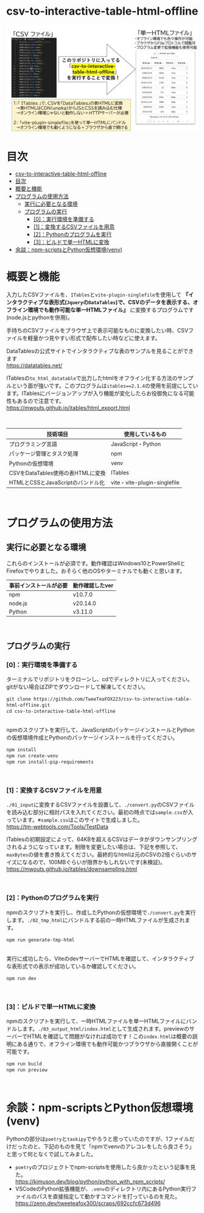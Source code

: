 # csv-to-interactive-table-html-offline
![](https://raw.githubusercontent.com/TweeTeaFOX223/csv-to-interactive-table-html-offline/main/overview.PNG)

# 目次
- [csv-to-interactive-table-html-offline](#csv-to-interactive-table-html-offline)
- [目次](#目次)
- [概要と機能](#概要と機能)
- [プログラムの使用方法](#プログラムの使用方法)
  - [実行に必要となる環境](#実行に必要となる環境)
  - [プログラムの実行](#プログラムの実行)
    - [\[0\]：実行環境を準備する](#0実行環境を準備する)
    - [\[1\]：変換するCSVファイルを用意](#1変換するcsvファイルを用意)
    - [\[2\]：Pythonのプログラムを実行](#2pythonのプログラムを実行)
    - [\[3\]：ビルドで単一HTMLに変換](#3ビルドで単一htmlに変換)
- [余談：npm-scriptsとPython仮想環境(venv)](#余談npm-scriptsとpython仮想環境venv)

# 概要と機能

入力したCSVファイルを、`ITables`と`vite-plugin-singlefile`を使用して **『インタラクティブな表形式(`Jquery`の`DataTables`)で、CSVのデータを表示する、オフライン環境でも動作可能な単一HTMLファイル』**  に変換するプログラムです(node.jsとpythonを併用)。  

手持ちのCSVファイルをブラウザ上で表示可能なものに変換したい時、CSVファイルを軽量かつ見やすい形式で配布したい時などに使えます。  
  
DataTablesの公式サイトでインタラクティブな表のサンプルを見ることができます  
https://datatables.net/
  
ITablesの`to_html_datatable`で出力したhtmlをオフライン化する方法のサンプルという面が強いです。このプログラムは`itables==2.1.4`の使用を前提にしています。ITablesにバージョンアップが入り機能が変化したらお役御免になる可能性もあるので注意です。  
https://mwouts.github.io/itables/html_export.html  
  
<br>  
  
| 技術項目                          | 使用しているもの             |
| --------------------------------- | ---------------------------- |
| プログラミング言語                | JavaScript・Python           |
| パッケージ管理とタスク処理        | npm                          |
| Pythonの仮想環境                  | venv                         |
| CSVをDataTables使用の表HTMLに変換 | ITables                      |
| HTMLとCSSとJavaScriptのバンドル化 | vite・vite-plugin-singlefile |
  
<br>    
  
# プログラムの使用方法 
## 実行に必要となる環境
これらのインストールが必須です。動作確認はWindows10とPowerShellとFirefoxでやりました。おそらく他のOSやターミナルでも動くと思います。
  
| 事前インストールが必要 | 動作確認したver |
| ---------------------- | --------------- |
| npm                    | v10.7.0         |
| node.js                | v20.14.0        |
| Python                 | v3.11.0         |
  
<br>  

## プログラムの実行
### [0]：実行環境を準備する

ターミナルでリポジトリをクローンし、cdでディレクトリに入ってください。gitがない場合はZIPでダウンロードして解凍してください。
```
git clone https://github.com/TweeTeaFOX223/csv-to-interactive-table-html-offline.git
cd csv-to-interactive-table-html-offline
```
  
  <br>  
npmのスクリプトを実行して、JavaScriptのパッケージインストールとPythonの仮想環境作成とPythonのパッケージインストールを行ってください。

```
npm install
npm run create-venv
npm run install-pip-requirements
```
  
<br>  
  
### [1]：変換するCSVファイルを用意
`./01_input`に変換するCSVファイルを設置して、`./convert.py`のCSVファイルを読み込む部分に相対パスを入れてください。最初の時点では`sample.csv`が入っています。※`sample.csv`はこのサイトで生成しました。  
https://tm-webtools.com/Tools/TestData    
  
ITablesの初期設定によって、64KBを超えるCSVはデータがダウンサンプリングされるようになっています。制限を変更したい場合は、下記を参照して、`maxBytes`の値を書き換えてください。最終的なhtmlは元のCSVの2倍ぐらいのサイズになるので、100MBぐらいが限界かもしれないです(未検証)。  
https://mwouts.github.io/itables/downsampling.html
  
<br>  
  
### [2]：Pythonのプログラムを実行
npmのスクリプトを実行し、作成したPythonの仮想環境で`./convert.py`を実行します。`./02_tmp_html`にバンドルする前の一時HTMLファイルが生成されます。
```
npm run generate-tmp-html
```
  
<br>  
実行に成功したら、ViteのdevサーバーでHTMLを確認して、インタラクティブな表形式での表示が成功しているか確認してください。

```
npm run dev
```
  
<br>  
  
### [3]：ビルドで単一HTMLに変換
npmのスクリプトを実行して、一時HTMLファイルを単一HTMLファイルにバンドルします。`./03_output_html/index.html`として生成されます。previewのサーバーでHTMLを確認して問題がなければ成功です！この`index.html`は概要の説明にある通りで、オフライン環境でも動作可能かつブラウザから直接開くことが可能です。

```
npm run build
npm run preview
```
  
<br>  
  
# 余談：npm-scriptsとPython仮想環境(venv)

Pythonの部分は`poetry`と`taskipy`でやろうと思っていたのですが、1ファイルだけだったのと、下記のものを見て「npmでvenvのアレコレをしたら良さそう」と思って何となくで試してみました。  

- `poetry`のプロジェクトでnpm-scriptsを使用したら良かったという記事を見た。  
https://kimuson.dev/blog/python/python_with_npm_scripts/  
- VSCodeのPython拡張機能が、`.venv`のディレクトリ内にあるPython実行ファイルのパスを直接指定して動かすコマンドを打っているのを見た。  
https://zenn.dev/tweeteafox300/scraps/692ccfc673d496